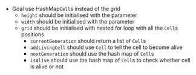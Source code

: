 - Goal use HashMap`Cell`s instead of the grid
    - `height` should be initialised with the parameter
    - `width` should be initialised with the parameter
    - `grid` should be initialised with nested for loop with all the `Cell`s positions
        - `currentGeneration` should return a list of `Cell`s
        - `addLivingCell` should use `Cell` to tell the cell to become alive
        - `nextGeneration` should use the hash map of `Cell`s
        - `isAlive` should use the hash map of `Cell`s to check whether cell is alive or not

